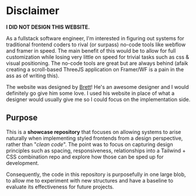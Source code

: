 # Disclaimer
**I DID NOT DESIGN THIS WEBSITE.**

As a fullstack software engineer, I'm interested in figuring out systems for traditional frontend coders to rival (or surpass) no-code tools like webflow and framer in speed.  The main benefit of this would be to allow for full customization while losing very little on speed for trivial tasks such as css & visual positioning.  The no-code tools are great but are always behind (afaik creating a scroll-based ThreeJS application on Framer/WF is a pain in the ass as of writing this).

The website was designed by [Brett](https://x.com/brettfromdj)! He's an awesome designer and I would definitely go give him some love.  I used his website in place of what a designer would usually give me so I could focus on the implementation side.

## Purpose
This is a **showcase repository** that focuses on allowing systems to arise naturally when implementing styled frontends from a design perspective, rather than "*clean code*".  The point was to focus on capturing design principles such as spacing, responsiveness, relationships into a Tailwind + CSS combination repo and explore how those can be sped up for development.

Consequently, the code in this repository is purposefully in one large blob, to allow me to experiment with new structures and have a baseline to evaluate its effectiveness for future projects.